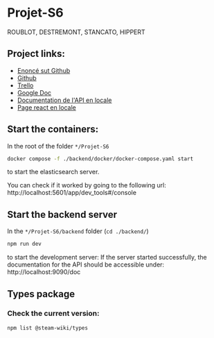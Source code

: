# Projet-S6

ROUBLOT, DESTREMONT, STANCATO, HIPPERT

## Project links:

-   [Enoncé sut Github](https://github.com/adriendst/Projet-S6/blob/main/projetTutore.pdf)
-   [Github](https://github.com/adriendst/Projet-S6/)
-   [Trello](https://trello.com/b/GndgC8xN/projet-tut-s6)
-   [Google Doc](https://docs.google.com/presentation/d/1s6-4J8xWgdjisUulrizWPVaGDpLK9iu2ZI42S0hkSYs/edit#slide=id.p)
-   [Documentation de l'API en locale](http://localhost:9090/doc/)
-   [Page react en locale](http://localhost:3000/)

## Start the containers:

In the root of the folder `*/Projet-S6`

```sh
docker compose -f ./backend/docker/docker-compose.yaml start
```

to start the elasticsearch server.

You can check if it worked by going to the following url: http://localhost:5601/app/dev_tools#/console

## Start the backend server

In the `*/Projet-S6/backend` folder (`cd ./backend/`)

```sh
npm run dev
```

to start the development server: If the server started successfully, the documentation for the API should be accessible under: http://localhost:9090/doc

## Types package

### Check the current version:

```sh
npm list @steam-wiki/types
```
